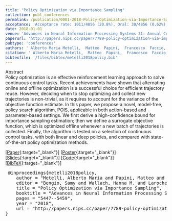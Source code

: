 ```yaml
---
title: "Policy Optimization via Importance Sampling"
collection: publ_conferences
permalink: /publication/0001-2018-Policy-Optimization-via-Importance-Sampling
acceptance: 'Acceptance rate: 1011/4856 (20.8%), Oral: 30/4856 (0.62%)'
date: 2018-01-01
venue: 'Advances in Neural Information Processing Systems 31: Annual Conference on Neural Information Processing Systems 2018, NeurIPS 2018, 3-8 December 2018, Montr&apos;eal, Canada.'
paperurl: 'http://papers.nips.cc/paper/7789-policy-optimization-via-importance-sampling'
pubtype: 'conferences'
authors: ' Alberto Maria Metelli,  Matteo  Papini,  Francesco  Faccio, and  Marcello  Restelli'
citation: ' Alberto Maria Metelli,  Matteo  Papini,  Francesco  Faccio, and  Marcello  Restelli&quot;Policy Optimization via Importance Sampling.&quot; Advances in Neural Information Processing Systems 31: Annual Conference on Neural Information Processing Systems 2018, NeurIPS 2018, 3-8 December 2018, Montr&amp;apos;eal, Canada., 2018.'
bibtexfile: '/files/bibtex/metelli2018policy.bib'
---
```

Abstract
 <br> Policy optimization is an effective reinforcement learning approach to solve continuous control tasks. Recent achievements have shown that alternating online and offline optimization is a successful choice for efficient trajectory reuse. However, deciding when to stop optimizing and collect new trajectories is non-trivial, as it requires to account for the variance of the objective function estimate. In this paper, we propose a novel, model-free, policy search algorithm, POIS, applicable in both action-based and parameter-based settings. We first derive a high-confidence bound for importance sampling estimation; then we define a surrogate objective function, which is optimized offline whenever a new batch of trajectories is collected. Finally, the algorithm is tested on a selection of continuous control tasks, with both linear and deep policies, and compared with state-of-the-art policy optimization methods. <br> 

 [[Paper](http://papers.nips.cc/paper/7789-policy-optimization-via-importance-sampling){:target="_blank"}] [[Poster](https://t3p.github.io/download/poster_NIPS18.pdf){:target="_blank"}] [[Slides](https://t3p.github.io/download/talk_NeurIPS18.pdf){:target="_blank"}] [[Code](https://github.com/T3p/pois){:target="_blank"}] [[BibTeX](/files/bibtex/metelli2018policy.bib){:target="_blank"}] 
<pre> @inproceedings{metelli2018policy,
    author = "Metelli, Alberto Maria and Papini, Matteo and Faccio, Francesco and Restelli, Marcello",
    editor = "Bengio, Samy and Wallach, Hanna M. and Larochelle, Hugo and Grauman, Kristen and Cesa{-}Bianchi, Nicol{\`{o}} and Garnett, Roman",
    title = "Policy Optimization via Importance Sampling",
    booktitle = "Advances in Neural Information Processing Systems 31: Annual Conference on Neural Information Processing Systems 2018, NeurIPS 2018, 3-8 December 2018, Montr{\'{e}}al, Canada.",
    pages = "5447--5459",
    year = "2018",
    url = "http://papers.nips.cc/paper/7789-policy-optimization-via-importance-sampling"
} </pre>
